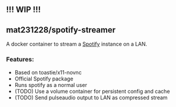 ## **!!! WIP !!!**

## **mat231228/spotify-streamer**

A docker container to stream a [Spotify](https://www.spotify.com) instance on a LAN.

### **Features:**

* Based on toastie/x11-novnc
* Official Spotify package
* Runs spotify as a normal user
* (TODO) Use a volume container for persistent config and cache
* (TODO) Send pulseaudio output to LAN as compressed stream
